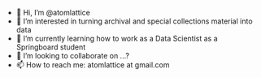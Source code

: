 - 👋 Hi, I’m @atomlattice
- 👀 I’m interested in turning archival and special collections material into data
- 🌱 I’m currently learning how to work as a Data Scientist as a Springboard student
- 💞️ I’m looking to collaborate on ...?
- 📫 How to reach me: atomlattice at gmail.com

<!---
atomlattice/atomlattice is a ✨ special ✨ repository because its `README.md` (this file) appears on your GitHub profile.
You can click the Preview link to take a look at your changes.
--->
